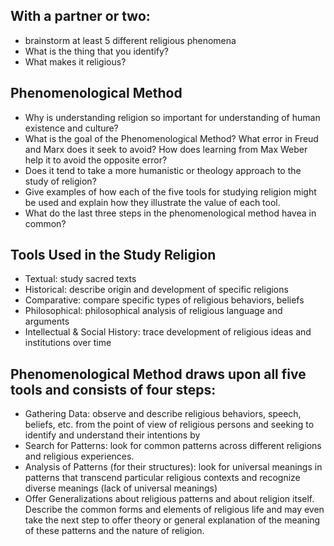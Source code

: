 
## With a partner or two:

- brainstorm at least 5 different religious phenomena
- What is the thing that you identify?
- What makes it religious?



##  Phenomenological Method

-   Why is understanding religion so important for understanding of human existence and culture?
-   What is the goal of the Phenomenological Method? What error in Freud and Marx does it seek to avoid? How does learning from Max Weber help it to avoid the opposite error?
-   Does it tend to take a more humanistic or theology approach to the study of religion?
-   Give examples of how each of the five tools for studying religion might be used and explain how they illustrate the value of each tool.
-   What do the last three steps in the phenomenological method havea in common?



##  Tools Used in the Study Religion

-   Textual: study sacred texts
-   Historical: describe origin and development of specific religions
-   Comparative: compare specific types of religious behaviors, beliefs
-   Philosophical: philosophical analysis of religious language and arguments
-   Intellectual & Social History: trace development of religious ideas and institutions over time



##  Phenomenological Method draws upon all five tools and consists of four steps:

-   Gathering Data: observe and describe religious behaviors, speech, beliefs, etc. from the point of view of religious persons and seeking to identify and understand their intentions by
-   Search for Patterns: look for common patterns across different religions and religious experiences.
-   Analysis of Patterns (for their structures): look for universal meanings in patterns that transcend particular religious contexts and recognize diverse meanings (lack of universal meanings)
-   Offer Generalizations about religious patterns and about religion itself. Describe the common forms and elements of religious life and may even take the next step to offer theory or general explanation of the meaning of these patterns and the nature of religion.

